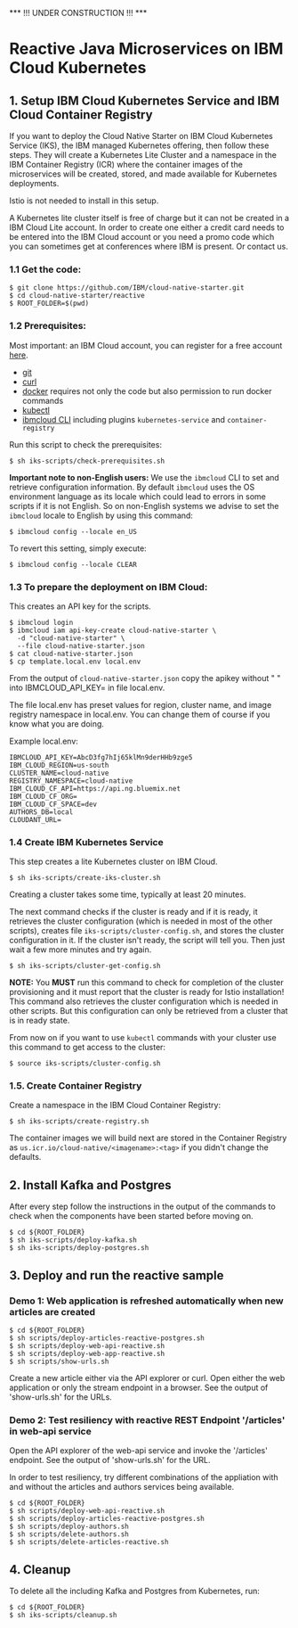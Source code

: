 *** !!! UNDER CONSTRUCTION !!! ***

# Reactive Java Microservices on IBM Cloud Kubernetes 

## 1. Setup IBM Cloud Kubernetes Service and IBM Cloud Container Registry

If you want to deploy the Cloud Native Starter on IBM Cloud Kubernetes Service (IKS), the IBM managed Kubernetes offering, then follow these steps. They will create a Kubernetes Lite Cluster and a namespace in the IBM Container Registry (ICR) where the container images of the microservices will be created, stored, and made available for Kubernetes deployments.

Istio is not needed to install in this setup.

A Kubernetes lite cluster itself is free of charge but it can not be created in a IBM Cloud Lite account. In order to create one either a credit card needs to be entered into the IBM Cloud account or you need a promo code which you can sometimes get at conferences where IBM is present. Or contact us. 


### 1.1 Get the code:

```
$ git clone https://github.com/IBM/cloud-native-starter.git
$ cd cloud-native-starter/reactive
$ ROOT_FOLDER=$(pwd)
```
### 1.2 Prerequisites:
Most important: an IBM Cloud account, you can register for a free account [here](http://ibm.biz/nheidloff).

* [git](https://git-scm.com/book/en/v2/Getting-Started-Installing-Git) 
* [curl](https://curl.haxx.se/download.html)
* [docker](https://docs.docker.com/install/) requires not only the code but also permission to run docker commands
* [kubectl](https://kubernetes.io/docs/tasks/tools/install-kubectl/)
* [ibmcloud CLI](https://cloud.ibm.com/docs/home/tools)  including plugins `kubernetes-service` and `container-registry`

Run this script to check the prerequisites:

```
$ sh iks-scripts/check-prerequisites.sh
```

__Important note to non-English users:__ We use the `ibmcloud` CLI to set and retrieve configuration information. By default `ibmcloud` uses the OS environment language as its locale which could lead to errors in some scripts if it is not English. So on non-English systems we advise to set the `ibmcloud` locale to English by using this command:

```
$ ibmcloud config --locale en_US
```

To revert this setting, simply execute:

```
$ ibmcloud config --locale CLEAR
```

### 1.3 To prepare the deployment on IBM Cloud:

This creates an API key for the scripts.

```
$ ibmcloud login
$ ibmcloud iam api-key-create cloud-native-starter \
  -d "cloud-native-starter" \
  --file cloud-native-starter.json
$ cat cloud-native-starter.json
$ cp template.local.env local.env 
```

From the output of `cloud-native-starter.json` copy the apikey without " " into IBMCLOUD_API_KEY= in file local.env.

The file local.env has preset values for region, cluster name, and image registry namespace in local.env. You can change them of course if you know what you are doing.

Example local.env:

```
IBMCLOUD_API_KEY=AbcD3fg7hIj65klMn9derHHb9zge5
IBM_CLOUD_REGION=us-south
CLUSTER_NAME=cloud-native
REGISTRY_NAMESPACE=cloud-native
IBM_CLOUD_CF_API=https://api.ng.bluemix.net
IBM_CLOUD_CF_ORG=
IBM_CLOUD_CF_SPACE=dev
AUTHORS_DB=local
CLOUDANT_URL=
```

### 1.4 Create IBM Kubernetes Service

This step creates a lite Kubernetes cluster on IBM Cloud. 

```
$ sh iks-scripts/create-iks-cluster.sh
```

Creating a cluster takes some time, typically at least 20 minutes.

The next command checks if the cluster is ready and if it is ready, it retrieves the cluster configuration (which is needed in most of the other scripts), creates file `iks-scripts/cluster-config.sh`, and stores the cluster configuration in it. If the cluster isn't ready, the script will tell you. Then just wait a few more minutes and try again.

```
$ sh iks-scripts/cluster-get-config.sh
```

**NOTE:** You **MUST** run this command to check for completion of the cluster provisioning and it must report that the cluster is ready for Istio installation! This command also retrieves the cluster configuration which is needed in other scripts. But this configuration can only be retrieved from a cluster that is in ready state.  

From now on if you want to use `kubectl` commands with your cluster use this command to get access to the cluster:

```
$ source iks-scripts/cluster-config.sh
```

### 1.5. Create Container Registry

Create a namespace in the IBM Cloud Container Registry:

```
$ sh iks-scripts/create-registry.sh
```

The container images we will build next are stored in the Container Registry as `us.icr.io/cloud-native/<imagename>:<tag>` if you didn't change the defaults.


## 2. Install Kafka and Postgres

After every step follow the instructions in the output of the commands to check when the components have been started before moving on.

```
$ cd ${ROOT_FOLDER}
$ sh iks-scripts/deploy-kafka.sh
$ sh iks-scripts/deploy-postgres.sh
```

## 3. Deploy and run the reactive sample

### Demo 1: Web application is refreshed automatically when new articles are created

```
$ cd ${ROOT_FOLDER}
$ sh scripts/deploy-articles-reactive-postgres.sh
$ sh scripts/deploy-web-api-reactive.sh
$ sh scripts/deploy-web-app-reactive.sh
$ sh scripts/show-urls.sh
```

Create a new article either via the API explorer or curl. Open either the web application or only the stream endpoint in a browser. See the output of 'show-urls.sh' for the URLs.

### Demo 2: Test resiliency with reactive REST Endpoint '/articles' in web-api service

Open the API explorer of the web-api service and invoke the '/articles' endpoint. See the output of 'show-urls.sh' for the URL.

In order to test resiliency, try different combinations of the appliation with and without the articles and authors services being available.

```
$ cd ${ROOT_FOLDER}
$ sh scripts/deploy-web-api-reactive.sh
$ sh scripts/deploy-articles-reactive-postgres.sh
$ sh scripts/deploy-authors.sh
$ sh scripts/delete-authors.sh
$ sh scripts/delete-articles-reactive.sh
```

## 4. Cleanup

To delete all the including Kafka and Postgres from Kubernetes, run:

```
$ cd ${ROOT_FOLDER}
$ sh iks-scripts/cleanup.sh
```